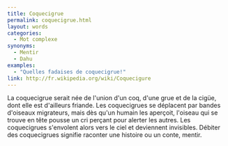 ```yaml
---
title: Coquecigrue
permalink: coquecigrue.html
layout: words
categories:
  - Mot complexe
synonyms:
  - Mentir
  - Dahu
examples:
  - "Quelles fadaises de coquecigrue!"
link: http://fr.wikipedia.org/wiki/Coquecigure
---
```


La coquecigrue serait née de l'union d'un coq, d'une grue et de la cigüe, dont elle est d'ailleurs friande. Les coquecigrues se déplacent par bandes d'oiseaux migrateurs, mais dès qu'un humain les aperçoit, l'oiseau qui se trouve en tête pousse un cri perçant pour alerter les autres. Les coquecigrues s'envolent alors vers le ciel et deviennent invisibles.
Débiter des coquecigrues signifie raconter une histoire ou un conte, mentir.
